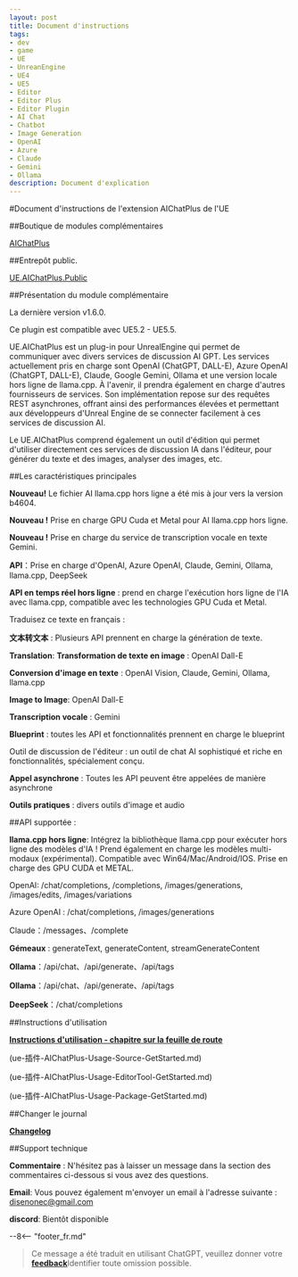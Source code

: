 ```yaml
---
layout: post
title: Document d'instructions
tags:
- dev
- game
- UE
- UnreanEngine
- UE4
- UE5
- Editor
- Editor Plus
- Editor Plugin
- AI Chat
- Chatbot
- Image Generation
- OpenAI
- Azure
- Claude
- Gemini
- Ollama
description: Document d'explication
---
```


<meta property="og:title" content="UE 插件 AIChatPlus 说明文档" />

#Document d'instructions de l'extension AIChatPlus de l'UE

##Boutique de modules complémentaires

[AIChatPlus](https://www.fab.com/zh-cn/listings/0e49d138-10e1-452e-ba07-9a4bea578ace)

##Entrepôt public.

[UE.AIChatPlus.Public](https://github.com/disenone/UE.AIChatPlus.Public)

##Présentation du module complémentaire

La dernière version v1.6.0.

Ce plugin est compatible avec UE5.2 - UE5.5.

UE.AIChatPlus est un plug-in pour UnrealEngine qui permet de communiquer avec divers services de discussion AI GPT. Les services actuellement pris en charge sont OpenAI (ChatGPT, DALL-E), Azure OpenAI (ChatGPT, DALL-E), Claude, Google Gemini, Ollama et une version locale hors ligne de llama.cpp. À l'avenir, il prendra également en charge d'autres fournisseurs de services. Son implémentation repose sur des requêtes REST asynchrones, offrant ainsi des performances élevées et permettant aux développeurs d'Unreal Engine de se connecter facilement à ces services de discussion AI.

Le UE.AIChatPlus comprend également un outil d'édition qui permet d'utiliser directement ces services de discussion IA dans l'éditeur, pour générer du texte et des images, analyser des images, etc.

##Les caractéristiques principales

**Nouveau!** Le fichier AI llama.cpp hors ligne a été mis à jour vers la version b4604.

**Nouveau !** Prise en charge GPU Cuda et Metal pour AI llama.cpp hors ligne.

**Nouveau !** Prise en charge du service de transcription vocale en texte Gemini.

**API**：Prise en charge d'OpenAI, Azure OpenAI, Claude, Gemini, Ollama, llama.cpp, DeepSeek

**API en temps réel hors ligne** : prend en charge l'exécution hors ligne de l'IA avec llama.cpp, compatible avec les technologies GPU Cuda et Metal.

Traduisez ce texte en français :

**文本转文本** : Plusieurs API prennent en charge la génération de texte.

**Translation**: **Transformation de texte en image** : OpenAI Dall-E

**Conversion d'image en texte** : OpenAI Vision, Claude, Gemini, Ollama, llama.cpp

**Image to Image**: OpenAI Dall-E

**Transcription vocale** : Gemini

**Blueprint** : toutes les API et fonctionnalités prennent en charge le blueprint

Outil de discussion de l'éditeur : un outil de chat AI sophistiqué et riche en fonctionnalités, spécialement conçu.

**Appel asynchrone** : Toutes les API peuvent être appelées de manière asynchrone

**Outils pratiques** : divers outils d'image et audio

##API supportée :

**llama.cpp hors ligne**: Intégrez la bibliothèque llama.cpp pour exécuter hors ligne des modèles d'IA ! Prend également en charge les modèles multi-modaux (expérimental). Compatible avec Win64/Mac/Android/IOS. Prise en charge des GPU CUDA et METAL.

OpenAI: /chat/completions, /completions, /images/generations, /images/edits, /images/variations

Azure OpenAI : /chat/completions, /images/generations

Claude：/messages、/complete

**Gémeaux** : generateText, generateContent, streamGenerateContent

**Ollama**：/api/chat、/api/generate、/api/tags

**Ollama**：/api/chat、/api/generate、/api/tags

**DeepSeek**：/chat/completions

##Instructions d'utilisation

[**Instructions d'utilisation - chapitre sur la feuille de route**](ue-插件-AIChatPlus-Usage-Blueprint-GetStarted.md)

(ue-插件-AIChatPlus-Usage-Source-GetStarted.md)

(ue-插件-AIChatPlus-Usage-EditorTool-GetStarted.md)

(ue-插件-AIChatPlus-Usage-Package-GetStarted.md)

##Changer le journal

[**Changelog**](ue-插件-AIChatPlus-ChangeLogs.md)

##Support technique

**Commentaire** : N'hésitez pas à laisser un message dans la section des commentaires ci-dessous si vous avez des questions.

**Email**: Vous pouvez également m'envoyer un email à l'adresse suivante : disenonec@gmail.com

**discord**: Bientôt disponible

--8<-- "footer_fr.md"


> Ce message a été traduit en utilisant ChatGPT, veuillez donner votre [**feedback**](https://github.com/disenone/wiki_blog/issues/new)Identifier toute omission possible. 
